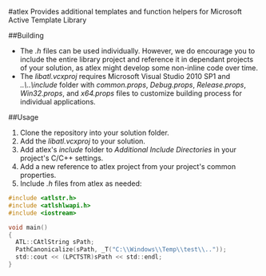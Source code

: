 #atlex
Provides additional templates and function helpers for Microsoft Active Template Library

##Building
- The _.h_ files can be used individually. However, we do encourage you to include the entire library project and reference it in dependant projects of your solution, as atlex might develop some non-inline code over time.
- The _libatl.vcxproj_ requires Microsoft Visual Studio 2010 SP1 and _..\\..\\include_ folder with _common.props_, _Debug.props_, _Release.props_, _Win32.props_, and _x64.props_ files to customize building process for individual applications.

##Usage
1. Clone the repository into your solution folder.
2. Add the _libatl.vcxproj_ to your solution.
3. Add atlex's _include_ folder to _Additional Include Directories_ in your project's C/C++ settings.
4. Add a new reference to atlex project from your project's common properties.
5. Include _.h_ files from atlex as needed:
```C
#include <atlstr.h>
#include <atlshlwapi.h>
#include <iostream>

void main()
{
  ATL::CAtlString sPath;
  PathCanonicalize(sPath, _T("C:\\Windows\\Temp\\test\\.."));
  std::cout << (LPCTSTR)sPath << std::endl;
}
```

